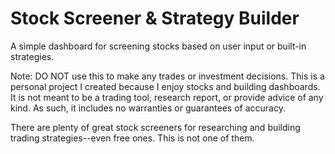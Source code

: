 # Stock Screener & Strategy Builder

A simple dashboard for screening stocks based on user input or built-in strategies.

Note: DO NOT use this to make any trades or investment decisions. This is a personal project I created because I enjoy stocks and building dashboards. It is not meant to be a trading tool, research report, or provide advice of any kind. As such, it includes no warranties or guarantees of accuracy.

There are plenty of great stock screeners for researching and building trading strategies--even free ones. This is not one of them.